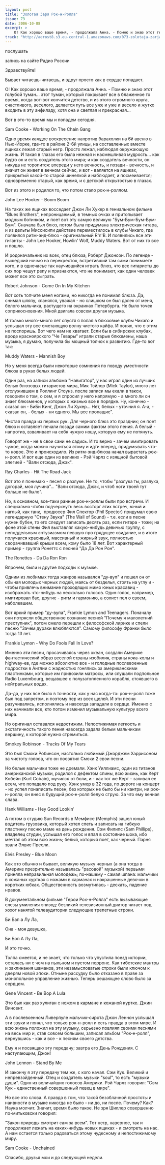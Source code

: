 ```yaml
---
layout: post
title: "Золотая Заря Рок-н-Ролла"
issue: 73
date: 2006-10-08
excerpt: >
    О! Как хорошо ваше время, - продолжала Анна. - Помню и знаю этот голубой туман... этот туман, который покрывает все в блаженное то время, когда вот-вот кончится детство, и из этого огромного круга, счастливого, веселого, делается путь все уже и уже и весело и жутко входить в эту анфиладу, хотя она и светлая и прекрасная...
track: "http://aerost8.s3.eu-central-1.amazonaws.com/073-zolotaja-zarja-rok-n-rolla.mp3"
---
```


послушать

запись на сайте Радио России

Здравствуйте!

Бывает читаешь-читаешь, и вдруг просто как в сердце попадает.

О! Как хорошо ваше время, - продолжала Анна. - Помню и знаю этот голубой туман... этот туман, который покрывает все в блаженное то время, когда вот-вот кончится детство, и из этого огромного круга, счастливого, веселого, делается путь все уже и уже и весело и жутко входить в эту анфиладу, хотя она и светлая и прекрасная...

Вот в это-то время мы и попадем сегодня.

Sam Cooke - Working On The Chain Gang

Одно время каждое воскресение напротив барахолки на 6й авеню в Нью-Йорке, где-то в районе 2-6й улицы, на составленных вместе ящиках лежал старый негр. Просто лежал, наблюдал окружающую жизнь. И такая в глазах его была нежная и насмешливая мудрость... как будто он и есть создатель этого мира; и как создатель вечности, он никуда не торопится: впереди у него вечность, и позади - вечность, и значит он живет в вечном сейчас, и вот - валяется на ящиках, прикрытый какой-то старой шинелкой и наблюдает, и посмеивается; одновременно старый, как время, и с детской открытостью в глазах.

Вот из этого и родился то, что потом стало рок-н-роллом.

John Lee Hooker - Boom Boom

На таких же ящиках восседает Джон Ли Хукер в гениальном фильме "Blues Brothers", непроницаемый, в темных очках и притопывает модным ботинком, и поет вот эту самую великую "Бум-Бум-Бум-Бум-Бум". Сначала был блюз, потом была придумана электрическая гитара, и из дельты Миссисипи действие переместилось в клубы Чикаго, где появился ритм-энд-блюз - оригинальный R'n'B. И появились все эти гиганты - John Lee Hooker, Howlin' Wolf, Muddy Waters. Вот от них то все и пошло.

И родоначальник их всех, отец блюза, Роберт Джонсон. По легенде - вышедший ночью на перекресток, встретивший там сами понимаете кого, и в одночасье так научившийся играть блюз, что все гитаристы до сих пор чешут репу и признаются, что не понимают, как один человек может все это сыграть.

Robert Johnson - Come On In My Kitchen

Вот хоть топчите меня ногами, но никогда не понимал блюза. Да, снимал шляпу, кланялся, уважал - но слишком он был далек от меня, белого мальчика, растущего на окраинах Петербурга. Не было точек соприкосновения. Мной двигала совсем другая музыка.

И только много-много лет спустя я попал в блюзовые клубы Чикаго и услышал эту все сметающую волну чистого кайфа. И понял, что с этим не поспоришь. Вот чего нам не хватает. Если бы в сибирских клубах, вроде красноярского "Че Гевары" играли старые блюзмены, наша музыка, я думаю, получила бы мощный толчок к развитию. Где-то вот так:

Muddy Waters - Mannish Boy

Но у меня всегда были некоторые сомнения по поводу уместности блюза в руках белых людей.

Один раз, на записи альбома "Навигатор", у нас играл один из лучших белых блюзовых гитаристов мира, Мик Тэйлор (Mick Taylor), много лет отслужившем в Роллинг Стоунз. после записи мы ехали в такси, говорили о том, о сем, и я спросил у него напрямую - а много ли он знает блюзменов, у которых с жизнью все в порядке. Ну, конечно - сказал он - БиБи Кинг, Джон Ли Хукер... Нет, белых - уточнил я. А-а, - сказал он, - белых - ни одного. Мы все пропащие".

Чистая правда из первых рук. Для черного блюз это праздник; он поет блюз и оставляет печали позади самим фактом этого пения. А белый - напротив, взваливает на себя чужую ношу, которую ему не потянуть.

Говорят же - не в свои сани не садись. И то верно - зачем имитировать чужое, когда можно научиться этому и идти вперед, придумывать что-то новое. Это и происходило. Из ритм-энд-блюза начал вырастать рок-н-ролл. И вот еще один из великих - Рэй Чарлз с изящной бытовой элегией - "Вали отсюда, Джэк".

Ray Charles - Hit The Road Jack

Вот это я понимаю - песня о разлуке. Не то, чтобы "разлука ты, разлука, догорай, моя лучина"... "Вали отсюда, Джэк, и чтоб ноги твоей тут больше не было".

Но, в основном, все-таки ранние рок-н-роллы были про встречи. И специально чтобы подчеркнуть весь восторг этих встреч, юный и наглый, как танк,  продюсер Фил Спектор (Phil Spector) придумал свою легендарную "Стену Звука" (The Wall of Sound) - т.е. если в песне нужен бубен, то его следует записать десять раз, если гитара - тоже; на фоне этой стены Фил выставлял какую-нибудь девичью группу, с неподдельным энтузиазмом певшую про грядущее свидание, и в итоге получался красивый, массивный и жирный звук, полностью сворачивавший крыши всем, кому было 18 лет. Вот характерный пример - группа Ронеттс с песней "Да Да Рон Рон".

The Ronettes - Da Da Ron Ron

Впрочем, были и другие подходы к музыке.

Одним из любимых тогда жанров назывался "ду-вуп" и пошел он от обычая молодых черных людей, маясь от безделья, стоять на углу и - чтобы привлечь внимание проходящих мимо юных красавиц - изображать что-нибудь на несколько голосов. Один голос, например, имитировал бас, другие - ритм и гармонию, а солист пел о своем, наболевшем.

Вот яркий пример "ду-вупа", Frankie Lymon and Teenagers. Поначалу они потрясли общественное сознание песней "Почему я малолетний преступник", потом смело перешли к философской лирике и спели песню "Зачем дураки влюбляются". Самому философу Фрэнки было тогда 13 лет.

Frankie Lymon - Why Do Fools Fall In Love?

Именно эти песни, просачиваясь через океан, создали Америке фантастический образ веселой страны изобилия, страны кока-колы и highway-ев, где можно абсолютно все - и голодные послевоенные подростки в Англии с жадностью гонялись за американскими пластинками, которые им привозили матросы, или слушали подпольное Radio Luxembourg, вещавшее с полузатопленного корабля, стоявшего в нейтральных водах.

Да-да, у них все было в точности, как у нас когда-то: рок-н-ролл тоже был под запретом, и поэтому пер из всех щелей. И эти песни разучивались, исполнялись и навсегда западали в сердце. Именно с них начинали все, кто потом изменил музыкальную культуру всего мира.

Но оригинал оставался недостижим. Непостижимая легкость и экстатичность такого пения навсегда задала белым мальчикам вершину, к которой нужно стремиться.

Smokey Robinson - Tracks Of My Tears

Это был Смоки Робинсон, настолько любимый Джорджем Харрисоном за чистоту голоса, что он посвятил Смоки 2 свои песни.

Но белые мальчики тоже не дремали. Хэнк Уиллиамс, один из титанов американской музыки, родился с дефектом спины, всю жизнь, как Керт Кобейн (Kurt Cobain), мучился от боли, и - как тот же Керт - заливал ее всем, что попадало под руку. Хэнк умер в 32 года, по дороге на концерт - но успел понаписать песен, без которых не было бы ни кантри, ни рок-н-ролла; он внес в будущий рок-н-ролл белую струю. За что ему вечная слава.

Hank Williams - Hey Good Lookin'

А потом в студию Sun Records в Мемфисе (Memphis) зашел юный водитель грузовика, который хотел спеть и записать на гибкую пластинку песню маме на день рождения. Сэм Филипс (Sam Phillips), владелец студии, услышал его голос и впал в состояние шока, ибо мечтал об этом всю жизнь; белый, который поет, как черный. Парня звали Элвис Пресли.

Elvis Presley - Blue Moon

Как это обычно и бывает, великую музыку черных (а она тогда в Америке презрительно называлась "расовой" музыкой) первыми приняла неправильная молодежь; по-нашему - самая шпана: мальчики в кожаных куртках с ножами в карманах и накрашенные девочки в коротких юбках. Общественность возмутилась - дескать, падение нравов.

В документальном фильме "Герои Рок-н-Ролла" есть вызывающие слезы умиления эпизод: безликий телевизионный диктор читает под хохот нанятой телеаудитории следующие трепетные строки.

Би Бап а Лу Ла,

Она - моя девушка,

Би Боп А Лу Ла,

И это точно.

Толпа смеется, и не знает, что только что упустила поезд истории, осталась ни с чем на пыльном и пустом перроне. Как тибетские мантры и заклинания шаманов, эти незамысловатые строки были ключом к дверям новой эпохи. Отныне рассудку было отказано в праве за монопольное управление жизнью. Теперь решающее слово было за сердцем.

Gene Vincent - Be Bop A Lula

Это был как раз хулиган с ножом в кармане и кожаной куртке. Джин Винсент.

А в послевоенном Ливерпуле мальчик-сирота Джон Леннон услышал эти звуки и понял, что только рок-н-ролл и есть правда в этом мире. И всю жизнь положил на эту музыку, серьезно повлиял своими песнями на весь мир и, став совсем большим, записал альбом "Рок-н-ролл", вернувшись - как и все - к песням своего детства.

Ему я и посвящаю эту передачу; завтра его День Рождения. С наступающим, Джон!

John Lennon - Stand By Me

И закончу я эту передачу тем же, с кого начал. Сэм Кук. Великий и непревзойденный. Отец и создатель музыки "soul", то есть "музыки души". Один из величайших голосов Америки. Рэй Чарлз говорил: "Сэм Кук - единственный совершенный певец в мире".

Но все это слова. А правда в том, что такой безоблачной простоты и наивности в музыке никогда не было - ни до, ни после. Почему? Как? Наука молчит. Значит, время было такое. Не зря Шиллер совершенно по-митьковски говорил:

"Закон природы смотрит сам за всем". Тот негр, наверное, так и продолжает лежать на каких-нибудь новых ящиках - и смотреть на нас. А нам остается только радоваться этому чудесному и непостижимому миру.

Sam Cooke - Unchained

Спасибо, друзья мои и до следующей недели.
